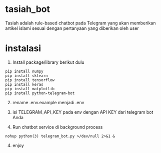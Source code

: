# tasiah_bot
Tasiah adalah rule-based chatbot pada Telegram yang akan memberikan artikel islami sesuai dengan pertanyaan yang diberikan oleh user

# instalasi
1. Install package/library berikut dulu
```
pip install numpy
pip install sklearn
pip install tensorflow
pip install keras
pip install matplotlib
pip install python-telegram-bot
```

2. rename .env.example menjadi .env

3. isi TELEGRAM_API_KEY pada env dengan API KEY dari telegram bot Anda

4. Run chatbot service di background process
```
nohup python(3) telegram_bot.py >/dev/null 2>&1 &
```

4. enjoy